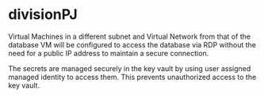 # divisionPJ
Virtual Machines in a different subnet and Virtual Network from that of the database VM will be configured to access the database via RDP without the need for a public IP address to maintain a secure connection.

The secrets are managed securely in the key vault by using user assigned managed identity to access them. This prevents unauthorized access to the key vault.

